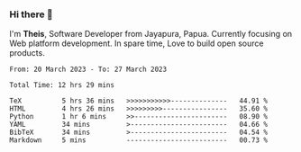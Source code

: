 ### Hi there 👋

I'm <b>Theis</b>, Software Developer from Jayapura, Papua. Currently focusing on Web platform development. In spare time, Love to build open source products.



 
 <!--START_SECTION:waka-->

```text
From: 20 March 2023 - To: 27 March 2023

Total Time: 12 hrs 29 mins

TeX          5 hrs 36 mins   >>>>>>>>>>>--------------   44.91 %
HTML         4 hrs 26 mins   >>>>>>>>>----------------   35.60 %
Python       1 hr 6 mins     >>-----------------------   08.90 %
YAML         34 mins         >------------------------   04.66 %
BibTeX       34 mins         >------------------------   04.54 %
Markdown     5 mins          -------------------------   00.73 %
```

<!--END_SECTION:waka-->
